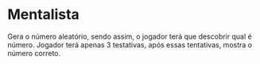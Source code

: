 # Mentalista
Gera o número aleatório, sendo assim, o jogador terá que descobrir qual é número.
Jogador terá apenas 3 testativas, após essas tentativas, mostra o número correto.
